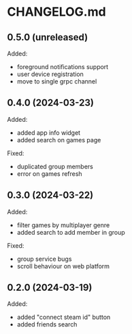 # CHANGELOG.md

## 0.5.0 (unreleased)

Added:
- foreground notifications support
- user device registration
- move to single grpc channel

## 0.4.0 (2024-03-23)

Added:

- added app info widget
- added search on games page

Fixed:

- duplicated group members
- error on games refresh

## 0.3.0 (2024-03-22)

Added:

- filter games by multiplayer genre
- added search to add member in group

Fixed:

- group service bugs
- scroll behaviour on web platform


## 0.2.0 (2024-03-19)

Added:

- added "connect steam id" button
- added friends search
